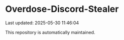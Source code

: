 # Overdose-Discord-Stealer

Last updated: 2025-05-30 11:46:04

This repository is automatically maintained.
